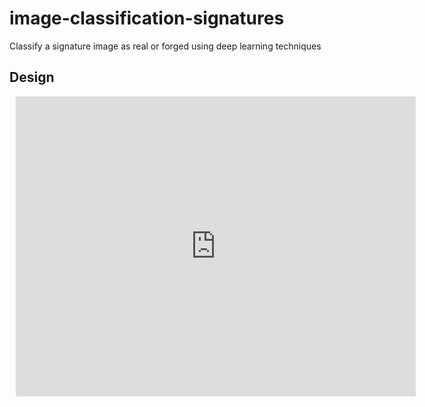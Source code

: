 # image-classification-signatures
Classify a signature image as real or forged using deep learning techniques

## Design

<div style="width: 640px; height: 480px; margin: 10px; position: relative;"><iframe allowfullscreen frameborder="0" style="width:640px; height:480px" src="https://app.lucidchart.com/documents/embeddedchart/86e80cba-58ed-4e4b-977d-fb154c085966" id="Daswao.vqaWh"></iframe></div>

